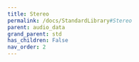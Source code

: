```yaml
---
title: Stereo
permalink: /docs/StandardLibrary#Stereo
parent: audio_data
grand_parent: std
has_children: False
nav_order: 2
---
```

